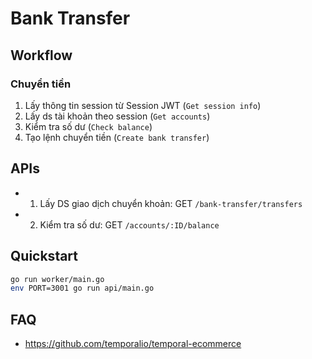 # Bank Transfer

## Workflow

### Chuyển tiền

1. Lấy thông tin session từ Session JWT (`Get session info`)
2. Lấy ds tài khoản theo session (`Get accounts`)
3. Kiểm tra số dư (`Check balance`)
4. Tạo lệnh chuyển tiền (`Create bank transfer`)

## APIs

- 1. Lấy DS giao dịch chuyển khoản: GET `/bank-transfer/transfers`
- 2. Kiểm tra số dư: GET `/accounts/:ID/balance`

## Quickstart

```bash
go run worker/main.go
env PORT=3001 go run api/main.go
```

## FAQ

- <https://github.com/temporalio/temporal-ecommerce>